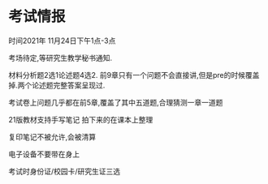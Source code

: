 # 考试情报

时间2021年 11月24日下午1点-3点  

考场待定,等研究生教学秘书通知.

材料分析题2选1论述题4选2. 前9章只有一个问题不会直接讲,但是pre的时候覆盖掉.两个论述题完整答案呈现过.

考试卷上问题几乎都在前5章,覆盖了其中五道题,合理猜测一章一道题

21版教材支持手写笔记  拍下来的在课本上整理

复印笔记不被允许,会被清算

电子设备不要带在身上

考试时身份证/校园卡/研究生证三选